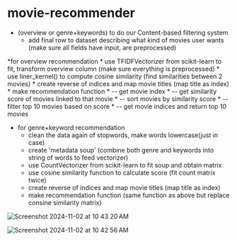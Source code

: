 # movie-recommender


* (overview or genre+keywords) to do our Content-based filtering system
	* add final row to dataset describing what kind of movies user wants (make sure all fields have input, are preprocessed)
 
*for overview recommendation
	* use TFIDFVectorizer from scikit-learn to fit, transform overview column (make sure everything is preprocessed)
	* use liner_kernel() to compute cosine similarity (find similarities between 2 movies)
	* create reverse of indices and map movie titles (map title as index)
	* make recommendation function
		* -- get movie index
		* -- get similarity score of movies linked to that movie
		* -- sort movies by similarity score
		* -- filter top 10 movies based on score
		* -- get movie indices and return top 10 movies 

* for genre+keyword recommendation
	* clean the data again of stopwords, make words lowercase(just in case)
	* create 'metadata soup' (combine both genre and keywords into string of words to feed vectorizer)
	* use CountVectorizer from scikit-learn to fit soup and obtain matrix
	* use cosine similarity function to calculate score (fit count matrix twice)
	* create reverse of indices and map movie titles (map title as index)
	* make recommendation function (same function as above but replace consine similarity matrix)



![Screenshot 2024-11-02 at 10 43 20 AM](https://github.com/user-attachments/assets/f6615393-9556-47bc-ac50-231b4b9be581)

![Screenshot 2024-11-02 at 10 42 56 AM](https://github.com/user-attachments/assets/99b5123e-07f9-454b-9c9f-b0063e30be1b)


